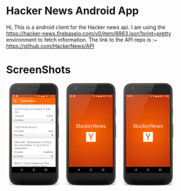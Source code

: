 # Hacker News Android App

Hi, 
This is a android client for the Hacker news api. 
I am using the https://hacker-news.firebaseio.com/v0/item/8863.json?print=pretty environment to fetch information.
The link to the API repo is :~
https://github.com/HackerNews/API


# ScreenShots

<img src="Screenshots/one.png" width=30% />
<img src="Screenshots/two.png" width=30% />
<img src="Screenshots/two.png" width=30% />







